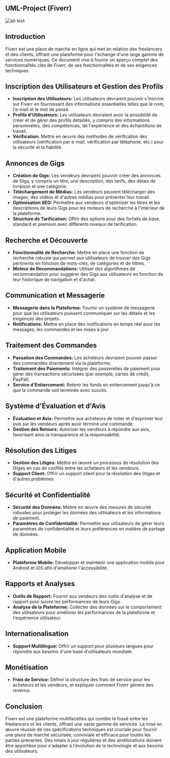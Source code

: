 ## UML-Project (Fiverr)

![alt text](https://fiverr-res.cloudinary.com/npm-assets/layout-server/fiverr-og-logo.5fd6463.png)


## Introduction
Fiverr est une place de marché en ligne qui met en relation des freelancers et des clients, offrant une plateforme pour l'échange d'une large gamme de services numériques. Ce document vise à fournir un aperçu complet des fonctionnalités clés de Fiverr, de ses fonctionnalités et de ses exigences techniques.

## Inscription des Utilisateurs et Gestion des Profils

- **Inscription des Utilisateurs:** Les utilisateurs devraient pouvoir s'inscrire sur Fiverr en fournissant des informations essentielles telles que le nom, l'e-mail et le mot de passe.
- **Profils d'Utilisateurs:** Les utilisateurs devraient avoir la possibilité de créer et de gérer des profils détaillés, y compris des informations personnelles, des compétences, de l'expérience et des échantillons de travail.
- **Vérification:** Mettre en œuvre des méthodes de vérification des utilisateurs (vérification par e-mail, vérification par téléphone, etc.) pour la sécurité et la fiabilité.

## Annonces de Gigs

- **Création de Gigs:** Les vendeurs devraient pouvoir créer des annonces de Gigs, y compris un titre, une description, des tarifs, des délais de livraison et une catégorie.
- **Téléchargement de Médias:** Les vendeurs peuvent télécharger des images, des vidéos et d'autres médias pour présenter leur travail.
- **Optimisation SEO:** Permettre aux vendeurs d'optimiser les titres et les descriptions de leurs Gigs pour les moteurs de recherche à l'intérieur de la plateforme.
- **Structure de Tarification:** Offrir des options pour des forfaits de base, standard et premium avec différents niveaux de tarification.

## Recherche et Découverte

- **Fonctionnalité de Recherche:** Mettre en place une fonction de recherche robuste qui permet aux utilisateurs de trouver des Gigs pertinents en fonction de mots-clés, de catégories et de filtres.
- **Moteur de Recommandations:** Utiliser des algorithmes de recommandation pour suggérer des Gigs aux utilisateurs en fonction de leur historique de navigation et d'achat.

## Communication et Messagerie

- **Messagerie dans la Plateforme:** Fournir un système de messagerie pour que les utilisateurs puissent communiquer sur les détails et les exigences des projets.
- **Notifications:** Mettre en place des notifications en temps réel pour les messages, les commandes et les mises à jour.

## Traitement des Commandes

- **Passation des Commandes:** Les acheteurs devraient pouvoir passer des commandes directement via la plateforme.
- **Traitement des Paiements:** Intégrer des passerelles de paiement pour gérer des transactions sécurisées (par exemple, cartes de crédit, PayPal).
- **Service d'Entiercement:** Retenir les fonds en entiercement jusqu'à ce que la commande soit terminée avec succès.

## Système d'Évaluation et d'Avis

- **Évaluation et Avis:** Permettre aux acheteurs de noter et d'exprimer leur avis sur les vendeurs après avoir terminé une commande.
- **Gestion des Retours:** Autoriser les vendeurs à répondre aux avis, favorisant ainsi la transparence et la responsabilité.

## Résolution des Litiges

- **Gestion des Litiges:** Mettre en œuvre un processus de résolution des litiges en cas de conflits entre les acheteurs et les vendeurs.
- **Support Client:** Offrir un support client pour la résolution des litiges et d'autres problèmes.

## Sécurité et Confidentialité

- **Sécurité des Données:** Mettre en œuvre des mesures de sécurité robustes pour protéger les données des utilisateurs et les informations de paiement.
- **Paramètres de Confidentialité:** Permettre aux utilisateurs de gérer leurs paramètres de confidentialité et leurs préférences en matière de partage de données.

## Application Mobile

- **Plateforme Mobile:** Développer et maintenir une application mobile pour Android et iOS afin d'améliorer l'accessibilité.

## Rapports et Analyses

- **Outils de Rapport:** Fournir aux vendeurs des outils d'analyse et de rapport pour suivre les performances de leurs Gigs.
- **Analyse de la Plateforme:** Collecter des données sur le comportement des utilisateurs pour améliorer les performances de la plateforme et l'expérience utilisateur.

## Internationalisation

- **Support Multilingue:** Offrir un support pour plusieurs langues pour répondre aux besoins d'une base d'utilisateurs mondiale.

## Monétisation

- **Frais de Service:** Définir la structure des frais de service pour les acheteurs et les vendeurs, et expliquer comment Fiverr génère des revenus.

## Conclusion
Fiverr est une plateforme multifacettes qui comble le fossé entre les freelancers et les clients, offrant une vaste gamme de services. La mise en œuvre réussie de ces spécifications techniques est cruciale pour fournir une place de marché sécurisée, conviviale et efficace pour toutes les parties prenantes. Des mises à jour régulières et des améliorations doivent être apportées pour s'adapter à l'évolution de la technologie et aux besoins des utilisateurs.

